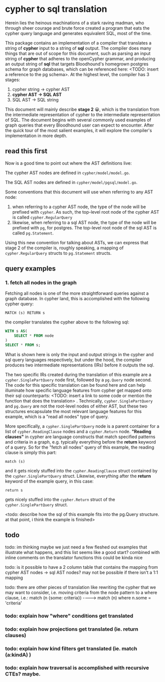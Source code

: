 # cypher to sql translation

Herein lies the heinous machinations of a stark raving madman, who through sheer courage and brute force created a program that eats the cypher query language and generates equivalent SQL, most of the time.

This package contains an implementation of a compiler that translates a string of **cypher** input to a string of **sql** output. The compiler does many things that are out of scope for this document, such as parsing an input string of **cypher** that adheres to the openCypher grammar, and producing an output string of **sql** that targets Bloodhound's homegrown postgres schema for graph databases, which can be referenced here: <TODO: insert a reference to the pg schema>. At the highest level, the compiler has 3 stages:

1. cypher string -> cypher AST
2. **cypher AST -> SQL AST**
3. SQL AST -> SQL string

This document will mainly describe **stage 2** 😀, which is the translation from the intermediate representation of cypher to the intermediate representation of SQL. The document begins with several commonly used examples of graph queries that every Bloodhound user can expect to encounter. After the quick tour of the most salient examples, it will explore the compiler's implementation in more depth.

## read this first

Now is a good time to point out where the AST definitions live:

The cypher AST nodes are defined in `cypher/model/model.go`.

The SQL AST nodes are defined in `cypher/model/pgsql/model.go`.

Some conventions that this document will use when referring to any AST node:

1. when referring to a cypher AST node, the type of the node will be prefixed with `cypher`. As such, the top-level root node of the cypher AST is called `cypher.RegularQuery`
2. likewise, when referring to a sql AST node, the type of the node will be prefixed with `pg`, for postgres. The top-level root node of the sql AST is called `pg.Statement`.

Using this new convention for talking about ASTs, we can express that stage 2 of the compiler is, roughly speaking, a mapping of `cypher.RegularQuery` structs to `pg.Statement` structs.

## query examples

### 1. fetch all nodes in the graph

Fetching all nodes is one of the more straightforward queries against a graph database. In cypher land, this is accomplished with the following cypher query:

```cypher
MATCH (s) RETURN s
```

the compiler translates the cypher above to the following sql:

```sql
WITH s AS(
	SELECT * FROM node
)
SELECT * FROM s;
```

What is shown here is only the input and output strings in the cypher and sql query languages respectively, but under the hood, the compiler produces two intermediate representations (IRs) before it outputs the sql.

The two specific IRs created during the translation of this example are a `cypher.SinglePartQuery` node first, followed by a `pg.Query` node second. The code for this specific translation can be found here and can help illuminate how specific language features from cypher get mapped onto their sql counterparts: <TODO: insert a link to some code or mention the function that does the translation> . Technically, `cypher.SinglePartQuery` and `pg.Query` are not the root-level nodes of either AST, but these two structures encapsulate the most relevant language features for this example, which is a "read all nodes" type of query.

More specifically, a `cypher.SinglePartQuery` node is a parent container for a list of `cypher.ReadingClause` nodes and a `cypher.Return` node. **"Reading clauses"** in cypher are language constructs that match specified patterns and criteria in a graph, e.g. typically everything before the **return** keyword of a query. So for the "fetch all nodes" query of this example, the reading clause is simply this part:

```
match (s)
```

and it gets nicely stuffed into the `cypher.ReadingClause` struct contained by the `cypher.SinglePartQuery` struct. Likewise, everything after the **return** keyword of the example query, in this case:

```
return s
```

gets nicely stuffed into the `cypher.Return` struct of the `cypher.SinglePartQuery` struct.

<todo: describe how the sql of this example fits into the pg.Query structure. at that point, i think the example is finished>

## todo

todo: im thinking maybe we just need a few fleshed out examples that illustrate what happens, and this list seems like a good start? combined with inline comments on the translator functions this could be kinda nice

todo: is it possible to have a 2 column table that contains the mapping from cypher AST nodes -> sql AST nodes? may not be possible if there isn't a 1:1 mapping

todo: there are other pieces of translation like rewriting the cypher that we may want to consider, i.e. moving criteria from the node pattern to a where clause, i.e.:
match (n {some: criteria}) ----> match (n) where n.some = 'criteria'

### todo: explain how "where" conditions get translated

### todo: explain how projections get translated (ie. return clauses)

### todo: explain how kind filters get translated (ie. match (a:kindA) )

### todo: explain how traversal is accomplished with recursive CTEs? maybe.
